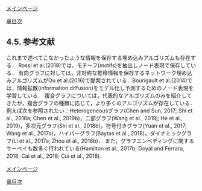 [メインページ](../../index.markdown)

[章目次](./chap4.md)
## 4.5. 参考文献

これまで述べてこなかったような情報を保存する埋め込みアルゴリズムも存在する．
Rossi et
al.(2018)では，モチーフ(motifs)を抽出しノード表現で保存している．
有向グラフに対しては，非対称な推移情報を保存するネットワーク埋め込みアルゴリズムがOu
et al.(2016)で提案されている．Bourigault et
al.(2014)では，情報拡散(information
diffusion)をモデル化し予測するためのノード表現を学習している．
複合グラフについては，代表的なアルゴリズムのみを紹介してきたが，複合グラフの種類に応じて，より多くのアルゴリズムが存在している．
例えば次を参照されたい：Heterogeneousグラフ(Chen and Sun, 2017; Shi et
al., 2018a; Chen et al., 2019b)，二部グラフ(Wang et al., 2019j; He et
al., 2019)，多次元グラフ(Shi et al., 2018b)，符号付きグラフ(Yuan et al.,
2017; Wang et al., 2017a)，ハイパーグラフ(Baytas et al.,
2018)，ダイナミックグラフ(Li et al., 2017a; Zhou et al., 2018b)．
また，グラフエンベディングに関するサーベイも数多く行われている(Hamilton
et al., 2017b; Goyal and Ferrara, 2018; Cai et al., 2018; Cui et al.,
2018)．

[^1]: 訳注：本書では状況によって「エンベディング」と「埋め込み」を使い分けているが，いずれもEmbeddingの訳語である．

[^2]: 訳注：入力されたキー(Key)に対して出力値(Value)を割り当てるデータ表現

[^3]: 訳注：木構造(tree
    structure)とは，根(root)と呼ばれるトップのノードから始まり，葉(leaf)と呼ばれる最下層のノードで終わる，階層を持ったデータ構造である．その中でも，二分木(binary
    tree)は最大で2つの子ノードを持つ木構造である．

[^4]: 訳注：未知の確率密度分布をモデル化する際，正規化定数(定義域に渡る積分)を扱うことは計算上困難を極める．そこで，NCEでは，「正規化定数もパラメータとして導入し，観測データと人工的に作ったノイズ(noise)を対照的(contrastive)識別する2値分類問題」を考えることでこの問題を回避している．

[^5]: 訳注： $d(v)$ はノード $v$ の次数を表す．すなわち，ノイズ分布は次数の大きさに比例したノードを負例としてサンプリングすることになる． $3/4$ 乗することはあくまで一つの手法であり，必ずしも必要ではない． $3/4$ 乗が有効な理由は，確率分布の重みを微調整することにより，次数が大きいノードに対してはやや低い確率でサンプリングし，次数が小さいノードに対してはやや高い確率でサンプリングすることができるためである．これにより，よりバランスの取れたサンプリングが実現できるとされている．

[^6]: 訳注：LINEでは，ノード間の直接的な繋がりを意味した"第一次近接性"(first-order
    proximity)と，間接的な繋がりを意味した"第二次近接性"(second-order
    proximity)が定義され，これらの近接性を保持するように学習する．本議論では第二次近接性に関する目的関数を扱っているが，第一次近接性についても類似した形の目的関数が定義される．

[^7]: 訳注：次数列(degree
    sequence)とは，グラフ中の全ノードの次数を集めてそれらを降順（または昇順）に並べた数列である．本文では $k$ 次近傍のノードだけを対象にした次数列を構成していることに注意．

[^8]: 訳注：多層的重み付きグラフ(multilayer weighted
    graph)は，直感的には複数のグラフ $\g$ を（層を成すように）積み上げ，それら層の間にエッジを結ぶことで構成されるグラフである．

[^9]: 訳注：任意のノード組に対して構造距離 $g\_k(\cdot,\cdot)$ が計算できるので， $k^{\ast}$ 層グラフは，完全グラフ(complete
    graph)を $k^{\ast}$ 個積み重ねたグラフとみなせる．

[^10]: 訳注：つまり， $v_{(i)}$ の方が $v_{(j)}$ よりランクが高く，大きい大域的な状態スコアを持つ確率．

[^11]: 訳注：マッピング関数とは別の学習パラメータを持つことになる．

[メインページ](../../index.markdown)

[章目次](./chap4.md)
